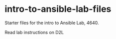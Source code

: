 # intro-to-ansible-lab-files


Starter files for the intro to Ansible Lab, 4640.

Read lab instructions on D2L
